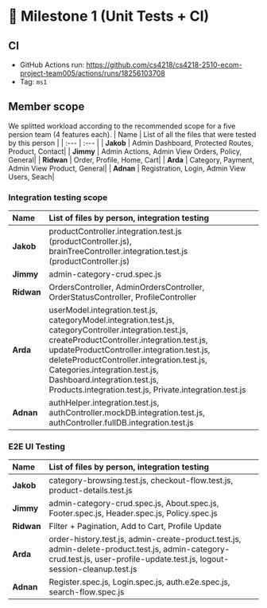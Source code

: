 # 🧩 Milestone 1 (Unit Tests + CI)

## CI
* GitHub Actions run: https://github.com/cs4218/cs4218-2510-ecom-project-team005/actions/runs/18256103708
* Tag: `ms1`

## Member scope
We splitted workload according to the recommended scope for a five persion team (4 features each). 
| Name | List of all the files that were tested by this person |
| :--- | :--- |
| **Jakob** | Admin Dashboard, Protected Routes, Product, Contact|
| **Jimmy** | Admin Actions, Admin View Orders, Policy, General|
| **Ridwan** | Order, Profile, Home, Cart|
| **Arda** | Category, Payment, Admin View Product, General|
| **Adnan** | Registration, Login, Admin View Users, Seach|


### Integration testing scope
| Name | List of files by person, integration testing |
| :--- | :--- |
| **Jakob** | productController.integration.test.js (productController.js), brainTreeController.integration.test.js (productController.js)|
| **Jimmy** | admin-category-crud.spec.js |
| **Ridwan** | OrdersController, AdminOrdersController, OrderStatusController, ProfileController|
| **Arda** | userModel.integration.test.js, categoryModel.integration.test.js, categoryController.integration.test.js, createProductController.integration.test.js, updateProductController.integration.test.js, deleteProductController.integration.test.js, Categories.integration.test.js, Dashboard.integration.test.js, Products.integration.test.js, Private.integration.test.js |
| **Adnan** | authHelper.integration.test.js, authController.mockDB.integration.test.js, authController.fullDB.integration.test.js

### E2E UI Testing
| Name | List of files by person, integration testing |
| :--- | :--- |
| **Jakob** | category-browsing.test.js, checkout-flow.test.js, product-details.test.js |
| **Jimmy** | admin-category-crud.spec.js, About.spec.js, Footer.spec.js, Header.spec.js, Policy.spec.js |
| **Ridwan** | Filter + Pagination, Add to Cart, Profile Update| 
| **Arda** | order-history.test.js, admin-create-product.test.js, admin-delete-product.test.js, admin-category-crud.test.js, user-profile-update.test.js, logout-session-cleanup.test.js |
| **Adnan** | Register.spec.js, Login.spec.js, auth.e2e.spec.js, search-flow.spec.js
